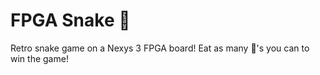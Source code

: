 # FPGA Snake :snake:

Retro snake game on a Nexys 3 FPGA board! Eat as many :apple:'s you can to win the game!
